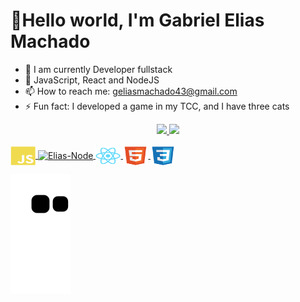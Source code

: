<h1>🌹Hello world, I'm Gabriel Elias Machado</h1>


- 🔭 I am currently Developer fullstack
- 🌱 JavaScript, React and NodeJS
- 📫 How to reach me: geliasmachado43@gmail.com
- ⚡ Fun fact: I developed a game in my TCC, and I have three cats

<div align="center">
  <a href="https://github.com/Elias-exe">
  <img width="48%" src="https://github-readme-stats.vercel.app/api?username=Elias-exe&show_icons=true&theme=gotham&include_all_commits=true&count_private=true"/>
  <img width="48%" src="https://github-readme-stats.vercel.app/api/top-langs/?username=Elias-exe&layout=compact&langs_count=7&theme=gotham"/>
</div>

  <div style="display: inline_block"><br>
  <img align="center" alt="Elias-Js" height="30" width="40" src="https://raw.githubusercontent.com/devicons/devicon/master/icons/javascript/javascript-plain.svg">
  <img align="center" alt="Elias-Node" height="30" width="40" src="https://cdn.jsdelivr.net/gh/devicons/devicon/icons/nodejs/nodejs-original.svg" />
  <img align="center" alt="Elias-React" height="30" width="40" src="https://raw.githubusercontent.com/devicons/devicon/master/icons/react/react-original.svg">
  <img align="center" alt="Elias-HTML" height="30" width="40" src="https://raw.githubusercontent.com/devicons/devicon/master/icons/html5/html5-original.svg">
  <img align="center" alt="Elias-CSS" height="30" width="40" src="https://raw.githubusercontent.com/devicons/devicon/master/icons/css3/css3-original.svg">
</div>
  
  ![Snake animation](https://github.com/Elias-exe/Elias-exe/blob/output/github-contribution-grid-snake.svg)

